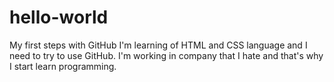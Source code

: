 # hello-world
My first steps with GitHub
I'm learning of HTML and CSS language and I need to try to use GitHub. I'm working in company that I hate and that's why I start learn programming.